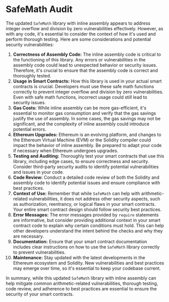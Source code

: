 # SafeMath Audit

The updated `SafeMath` library with inline assembly appears to address integer overflow and division by zero vulnerabilities effectively. However, as with any code, it's essential to consider the context of how it's used and perform thorough testing. Here are some considerations and potential security vulnerabilities:

1. **Correctness of Assembly Code:** The inline assembly code is critical to the functioning of this library. Any errors or vulnerabilities in the assembly code could lead to unexpected behavior or security issues. Therefore, it's crucial to ensure that the assembly code is correct and thoroughly tested.
2. **Usage in Smart Contracts:** How this library is used in your actual smart contracts is crucial. Developers must use these safe math functions correctly to prevent integer overflow and division by zero vulnerabilities. Even with safe math functions, incorrect usage could still lead to security issues.
3. **Gas Costs:** While inline assembly can be more gas-efficient, it's essential to monitor gas consumption and verify that the gas savings justify the use of assembly. In some cases, the gas savings may not be significant, and the complexity of inline assembly could introduce potential errors.
4. **Ethereum Upgrades:** Ethereum is an evolving platform, and changes to the Ethereum Virtual Machine (EVM) or the Solidity compiler could impact the behavior of inline assembly. Be prepared to adapt your code if necessary when Ethereum undergoes upgrades.
5. **Testing and Auditing:** Thoroughly test your smart contracts that use this library, including edge cases, to ensure correctness and security. Consider third-party security audits to identify potential vulnerabilities and issues in your code.
6. **Code Review:** Conduct a detailed code review of both the Solidity and assembly code to identify potential issues and ensure compliance with best practices.
7. **Context of Use:** Remember that while `SafeMath` can help with arithmetic-related vulnerabilities, it does not address other security aspects, such as authorization, reentrancy, or logical flaws in your smart contracts. Your entire smart contract design should follow security best practices.
8. **Error Messages:** The error messages provided by `require` statements are informative, but consider providing additional context in your smart contract code to explain why certain conditions must hold. This can help other developers understand the intent behind the checks and why they are necessary.
9. **Documentation:** Ensure that your smart contract documentation includes clear instructions on how to use the `SafeMath` library correctly to prevent vulnerabilities.
10. **Maintenance:** Stay updated with the latest developments in the Ethereum ecosystem and Solidity. New vulnerabilities and best practices may emerge over time, so it's essential to keep your codebase current.

In summary, while this updated `SafeMath` library with inline assembly can help mitigate common arithmetic-related vulnerabilities, thorough testing, code review, and adherence to best practices are essential to ensure the security of your smart contracts.
